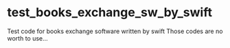 # test_books_exchange_sw_by_swift
Test code for books exchange software written by swift
Those codes are no worth to use...
